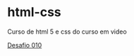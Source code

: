 # html-css
 Curso de html 5 e css do curso em video

<a href="desafio/010/index.htlm"> Desafio 010 </a>